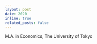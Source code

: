 ```yaml
---
layout: post
date: 2020
inline: true
related_posts: false
---
```


M.A. in Economics, The University of Tokyo

